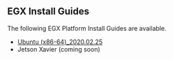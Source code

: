 ## EGX Install Guides

The following EGX Platform Install Guides are available.

- [Ubuntu (x86-64)_2020.02.25](https://github.com/NVIDIA/egx-platform/blob/master/Install%20Guides/Ubuntu(x86-64)_2020.02.25.md)
- Jetson Xavier (coming soon)
